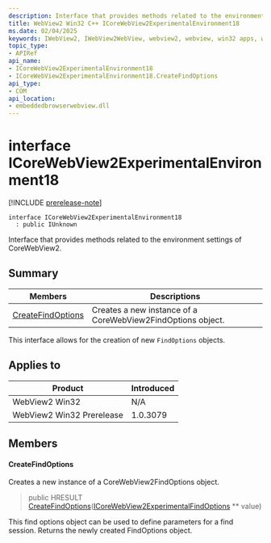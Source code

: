 ```yaml
---
description: Interface that provides methods related to the environment settings of CoreWebView2.
title: WebView2 Win32 C++ ICoreWebView2ExperimentalEnvironment18
ms.date: 02/04/2025
keywords: IWebView2, IWebView2WebView, webview2, webview, win32 apps, win32, edge, ICoreWebView2, ICoreWebView2Controller, browser control, edge html, ICoreWebView2ExperimentalEnvironment18
topic_type: 
- APIRef
api_name:
- ICoreWebView2ExperimentalEnvironment18
- ICoreWebView2ExperimentalEnvironment18.CreateFindOptions
api_type:
- COM
api_location:
- embeddedbrowserwebview.dll
---
```


# interface ICoreWebView2ExperimentalEnvironment18

[!INCLUDE [prerelease-note](../includes/prerelease-note.md)]

```
interface ICoreWebView2ExperimentalEnvironment18
  : public IUnknown
```

Interface that provides methods related to the environment settings of CoreWebView2.

## Summary

 Members                        | Descriptions
--------------------------------|---------------------------------------------
[CreateFindOptions](#createfindoptions) | Creates a new instance of a CoreWebView2FindOptions object.

This interface allows for the creation of new `FindOptions` objects.

## Applies to

Product                         | Introduced
--------------------------------|---------------------------------------------
WebView2 Win32            |    N/A
WebView2 Win32 Prerelease |    1.0.3079

## Members

#### CreateFindOptions

Creates a new instance of a CoreWebView2FindOptions object.

> public HRESULT [CreateFindOptions](#createfindoptions)([ICoreWebView2ExperimentalFindOptions](icorewebview2experimentalfindoptions.md#icorewebview2experimentalfindoptions) ** value)

This find options object can be used to define parameters for a find session. Returns the newly created FindOptions object.

